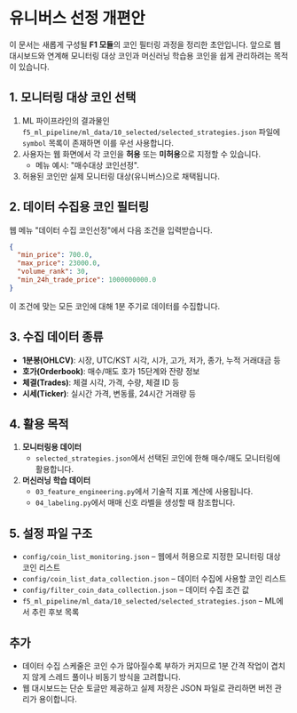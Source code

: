 # 유니버스 선정 개편안

이 문서는 새롭게 구성될 **F1 모듈**의 코인 필터링 과정을 정리한 초안입니다. 앞으로 웹
대시보드와 연계해 모니터링 대상 코인과 머신러닝 학습용 코인을 쉽게 관리하려는 목적이
있습니다.

## 1. 모니터링 대상 코인 선택

1. ML 파이프라인의 결과물인 `f5_ml_pipeline/ml_data/10_selected/selected_strategies.json`
   파일에 `symbol` 목록이 존재하면 이를 우선 사용합니다.
2. 사용자는 웹 화면에서 각 코인을 **허용** 또는 **미허용**으로 지정할 수 있습니다.
   - 메뉴 예시: "매수대상 코인선정".
3. 허용된 코인만 실제 모니터링 대상(유니버스)으로 채택됩니다.

## 2. 데이터 수집용 코인 필터링

웹 메뉴 "데이터 수집 코인선정"에서 다음 조건을 입력받습니다.

```json
{
  "min_price": 700.0,
  "max_price": 23000.0,
  "volume_rank": 30,
  "min_24h_trade_price": 1000000000.0
}
```

이 조건에 맞는 모든 코인에 대해 1분 주기로 데이터를 수집합니다.

## 3. 수집 데이터 종류

- **1분봉(OHLCV)**: 시장, UTC/KST 시각, 시가, 고가, 저가, 종가, 누적 거래대금 등
- **호가(Orderbook)**: 매수/매도 호가 15단계와 잔량 정보
- **체결(Trades)**: 체결 시각, 가격, 수량, 체결 ID 등
- **시세(Ticker)**: 실시간 가격, 변동률, 24시간 거래량 등

## 4. 활용 목적

1. **모니터링용 데이터**
   - `selected_strategies.json`에서 선택된 코인에 한해 매수/매도 모니터링에 활용합니다.
2. **머신러닝 학습 데이터**
   - `03_feature_engineering.py`에서 기술적 지표 계산에 사용됩니다.
   - `04_labeling.py`에서 매매 신호 라벨을 생성할 때 참조합니다.

## 5. 설정 파일 구조

- `config/coin_list_monitoring.json` – 웹에서 허용으로 지정한 모니터링 대상 코인 리스트
- `config/coin_list_data_collection.json` – 데이터 수집에 사용할 코인 리스트
- `config/filter_coin_data_collection.json` – 데이터 수집 조건 값
- `f5_ml_pipeline/ml_data/10_selected/selected_strategies.json` – ML에서 추린 후보 목록

## 추가

- 데이터 수집 스케줄은 코인 수가 많아질수록 부하가 커지므로 1분 간격 작업이 겹치지 않게 스레드 풀이나 비동기 방식을 고려합니다.
- 웹 대시보드는 단순 토글만 제공하고 실제 저장은 JSON 파일로 관리하면 버전 관리가 용이합니다.

